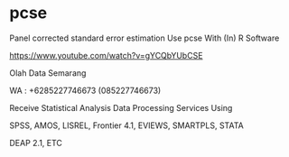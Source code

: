 # pcse
Panel corrected standard error estimation Use pcse With (In) R Software

https://www.youtube.com/watch?v=gYCQbYUbCSE

Olah Data Semarang

WA : +6285227746673 (085227746673)

Receive Statistical Analysis Data Processing Services Using

SPSS, AMOS, LISREL, Frontier 4.1, EVIEWS, SMARTPLS, STATA

DEAP 2.1, ETC
